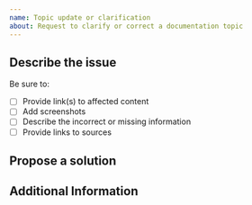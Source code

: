 ```yaml
---
name: Topic update or clarification
about: Request to clarify or correct a documentation topic
---
```


## Describe the issue

<!-- (REQUIRED) Describe the missing or incorrect content. What needs clarification? What needs a correction? Provide as much detail and resources as you can. -->

Be sure to:

- [ ] Provide link(s) to affected content
- [ ] Add screenshots
- [ ] Describe the incorrect or missing information
- [ ] Provide links to sources

## Propose a solution

<!-- (OPTIONAL) What would a solution for this issue look like? -->

## Additional Information

<!-- Thank you for taking the time to report the issue. -->
